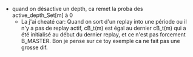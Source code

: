- quand on désactive un depth, ca remet la proba des active_depth_Set[m] à 0
    - La j'ai cheaté car:
        Quand on sort d'un replay into une période ou il n'y a pas de replay actif, cB_t(m) est égal au dernier cB_t(m) qui a été initialisé au début du dernier replay, et ce n'est pas forcement B_MASTER. Bon je pense sur ce toy exemple ca ne fait pas une grosse dif.